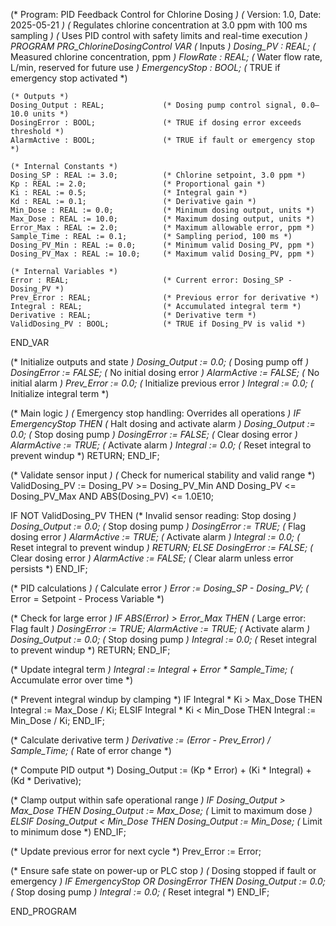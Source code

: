 (* Program: PID Feedback Control for Chlorine Dosing *)
(* Version: 1.0, Date: 2025-05-21 *)
(* Regulates chlorine concentration at 3.0 ppm with 100 ms sampling *)
(* Uses PID control with safety limits and real-time execution *)
PROGRAM PRG_ChlorineDosingControl
VAR
    (* Inputs *)
    Dosing_PV : REAL;                 (* Measured chlorine concentration, ppm *)
    FlowRate : REAL;                  (* Water flow rate, L/min, reserved for future use *)
    EmergencyStop : BOOL;             (* TRUE if emergency stop activated *)
    
    (* Outputs *)
    Dosing_Output : REAL;             (* Dosing pump control signal, 0.0–10.0 units *)
    DosingError : BOOL;               (* TRUE if dosing error exceeds threshold *)
    AlarmActive : BOOL;               (* TRUE if fault or emergency stop *)
    
    (* Internal Constants *)
    Dosing_SP : REAL := 3.0;          (* Chlorine setpoint, 3.0 ppm *)
    Kp : REAL := 2.0;                 (* Proportional gain *)
    Ki : REAL := 0.5;                 (* Integral gain *)
    Kd : REAL := 0.1;                 (* Derivative gain *)
    Min_Dose : REAL := 0.0;           (* Minimum dosing output, units *)
    Max_Dose : REAL := 10.0;          (* Maximum dosing output, units *)
    Error_Max : REAL := 2.0;          (* Maximum allowable error, ppm *)
    Sample_Time : REAL := 0.1;        (* Sampling period, 100 ms *)
    Dosing_PV_Min : REAL := 0.0;      (* Minimum valid Dosing_PV, ppm *)
    Dosing_PV_Max : REAL := 10.0;     (* Maximum valid Dosing_PV, ppm *)
    
    (* Internal Variables *)
    Error : REAL;                     (* Current error: Dosing_SP - Dosing_PV *)
    Prev_Error : REAL;                (* Previous error for derivative *)
    Integral : REAL;                  (* Accumulated integral term *)
    Derivative : REAL;                (* Derivative term *)
    ValidDosing_PV : BOOL;            (* TRUE if Dosing_PV is valid *)
END_VAR

(* Initialize outputs and state *)
Dosing_Output := 0.0;                 (* Dosing pump off *)
DosingError := FALSE;                 (* No initial dosing error *)
AlarmActive := FALSE;                 (* No initial alarm *)
Prev_Error := 0.0;                    (* Initialize previous error *)
Integral := 0.0;                      (* Initialize integral term *)

(* Main logic *)
(* Emergency stop handling: Overrides all operations *)
IF EmergencyStop THEN
    (* Halt dosing and activate alarm *)
    Dosing_Output := 0.0;             (* Stop dosing pump *)
    DosingError := FALSE;             (* Clear dosing error *)
    AlarmActive := TRUE;              (* Activate alarm *)
    Integral := 0.0;                  (* Reset integral to prevent windup *)
    RETURN;
END_IF;

(* Validate sensor input *)
(* Check for numerical stability and valid range *)
ValidDosing_PV := Dosing_PV >= Dosing_PV_Min AND Dosing_PV <= Dosing_PV_Max AND ABS(Dosing_PV) <= 1.0E10;

IF NOT ValidDosing_PV THEN
    (* Invalid sensor reading: Stop dosing *)
    Dosing_Output := 0.0;             (* Stop dosing pump *)
    DosingError := TRUE;              (* Flag dosing error *)
    AlarmActive := TRUE;              (* Activate alarm *)
    Integral := 0.0;                  (* Reset integral to prevent windup *)
    RETURN;
ELSE
    DosingError := FALSE;             (* Clear dosing error *)
    AlarmActive := FALSE;             (* Clear alarm unless error persists *)
END_IF;

(* PID calculations *)
(* Calculate error *)
Error := Dosing_SP - Dosing_PV;       (* Error = Setpoint - Process Variable *)

(* Check for large error *)
IF ABS(Error) > Error_Max THEN
    (* Large error: Flag fault *)
    DosingError := TRUE;
    AlarmActive := TRUE;              (* Activate alarm *)
    Dosing_Output := 0.0;             (* Stop dosing pump *)
    Integral := 0.0;                  (* Reset integral to prevent windup *)
    RETURN;
END_IF;

(* Update integral term *)
Integral := Integral + Error * Sample_Time; (* Accumulate error over time *)

(* Prevent integral windup by clamping *)
IF Integral * Ki > Max_Dose THEN
    Integral := Max_Dose / Ki;
ELSIF Integral * Ki < Min_Dose THEN
    Integral := Min_Dose / Ki;
END_IF;

(* Calculate derivative term *)
Derivative := (Error - Prev_Error) / Sample_Time; (* Rate of error change *)

(* Compute PID output *)
Dosing_Output := (Kp * Error) + (Ki * Integral) + (Kd * Derivative);

(* Clamp output within safe operational range *)
IF Dosing_Output > Max_Dose THEN
    Dosing_Output := Max_Dose;        (* Limit to maximum dose *)
ELSIF Dosing_Output < Min_Dose THEN
    Dosing_Output := Min_Dose;        (* Limit to minimum dose *)
END_IF;

(* Update previous error for next cycle *)
Prev_Error := Error;

(* Ensure safe state on power-up or PLC stop *)
(* Dosing stopped if fault or emergency *)
IF EmergencyStop OR DosingError THEN
    Dosing_Output := 0.0;             (* Stop dosing pump *)
    Integral := 0.0;                  (* Reset integral *)
END_IF;

END_PROGRAM
